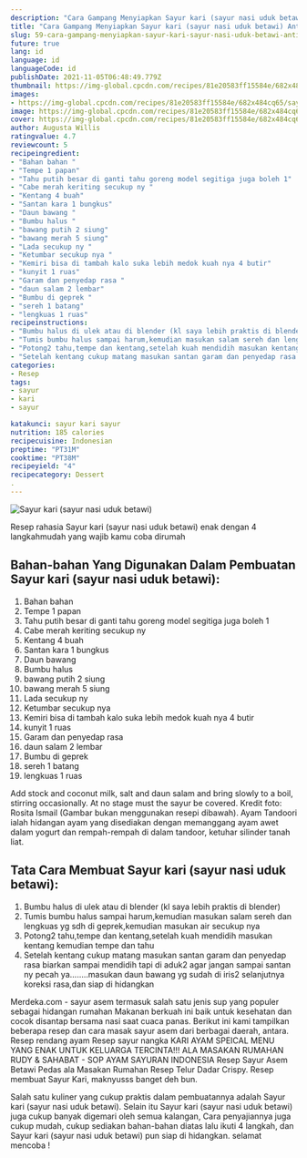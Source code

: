 ```yaml
---
description: "Cara Gampang Menyiapkan Sayur kari (sayur nasi uduk betawi) Anti Gagal"
title: "Cara Gampang Menyiapkan Sayur kari (sayur nasi uduk betawi) Anti Gagal"
slug: 59-cara-gampang-menyiapkan-sayur-kari-sayur-nasi-uduk-betawi-anti-gagal
future: true
lang: id
language: id
languageCode: id
publishDate: 2021-11-05T06:48:49.779Z 
thumbnail: https://img-global.cpcdn.com/recipes/81e20583ff15584e/682x484cq65/sayur-kari-sayur-nasi-uduk-betawi-foto-resep-utama.png
images:
- https://img-global.cpcdn.com/recipes/81e20583ff15584e/682x484cq65/sayur-kari-sayur-nasi-uduk-betawi-foto-resep-utama.png
image: https://img-global.cpcdn.com/recipes/81e20583ff15584e/682x484cq65/sayur-kari-sayur-nasi-uduk-betawi-foto-resep-utama.png
cover: https://img-global.cpcdn.com/recipes/81e20583ff15584e/682x484cq65/sayur-kari-sayur-nasi-uduk-betawi-foto-resep-utama.png
author: Augusta Willis
ratingvalue: 4.7
reviewcount: 5
recipeingredient:
- "Bahan bahan "
- "Tempe 1 papan"
- "Tahu putih besar di ganti tahu goreng model segitiga juga boleh 1"
- "Cabe merah keriting secukup ny "
- "Kentang 4 buah"
- "Santan kara 1 bungkus"
- "Daun bawang "
- "Bumbu halus "
- "bawang putih 2 siung"
- "bawang merah 5 siung"
- "Lada secukup ny "
- "Ketumbar secukup nya "
- "Kemiri bisa di tambah kalo suka lebih medok kuah nya 4 butir"
- "kunyit 1 ruas"
- "Garam dan penyedap rasa "
- "daun salam 2 lembar"
- "Bumbu di geprek "
- "sereh 1 batang"
- "lengkuas 1 ruas"
recipeinstructions:
- "Bumbu halus di ulek atau di blender (kl saya lebih praktis di blender)"
- "Tumis bumbu halus sampai harum,kemudian masukan salam sereh dan lengkuas yg sdh di geprek,kemudian masukan air secukup nya"
- "Potong2 tahu,tempe dan kentang,setelah kuah mendidih masukan kentang kemudian tempe dan tahu"
- "Setelah kentang cukup matang masukan santan garam dan penyedap rasa biarkan sampai mendidih tapi di aduk2 agar jangan sampai santan ny pecah ya........masukan daun bawang yg sudah di iris2 selanjutnya koreksi rasa,dan siap di hidangkan"
categories:
- Resep
tags:
- sayur
- kari
- sayur

katakunci: sayur kari sayur 
nutrition: 185 calories
recipecuisine: Indonesian
preptime: "PT31M"
cooktime: "PT38M"
recipeyield: "4"
recipecategory: Dessert
. 
---
```



![Sayur kari (sayur nasi uduk betawi)](https://img-global.cpcdn.com/recipes/81e20583ff15584e/682x484cq65/sayur-kari-sayur-nasi-uduk-betawi-foto-resep-utama.png)

Resep rahasia Sayur kari (sayur nasi uduk betawi)  enak dengan 4 langkahmudah yang wajib kamu coba dirumah

<!--inarticleads1-->

## Bahan-bahan Yang Digunakan Dalam Pembuatan Sayur kari (sayur nasi uduk betawi):

1. Bahan bahan 
1. Tempe 1 papan
1. Tahu putih besar di ganti tahu goreng model segitiga juga boleh 1
1. Cabe merah keriting secukup ny 
1. Kentang 4 buah
1. Santan kara 1 bungkus
1. Daun bawang 
1. Bumbu halus 
1. bawang putih 2 siung
1. bawang merah 5 siung
1. Lada secukup ny 
1. Ketumbar secukup nya 
1. Kemiri bisa di tambah kalo suka lebih medok kuah nya 4 butir
1. kunyit 1 ruas
1. Garam dan penyedap rasa 
1. daun salam 2 lembar
1. Bumbu di geprek 
1. sereh 1 batang
1. lengkuas 1 ruas

Add stock and coconut milk, salt and daun salam and bring slowly to a boil, stirring occasionally. At no stage must the sayur be covered. Kredit foto: Rosita Ismail (Gambar bukan menggunakan resepi dibawah). Ayam Tandoori ialah hidangan ayam yang disediakan dengan memanggang ayam awet dalam yogurt dan rempah-rempah di dalam tandoor, ketuhar silinder tanah liat. 

<!--inarticleads2-->

## Tata Cara Membuat Sayur kari (sayur nasi uduk betawi):

1. Bumbu halus di ulek atau di blender (kl saya lebih praktis di blender)
1. Tumis bumbu halus sampai harum,kemudian masukan salam sereh dan lengkuas yg sdh di geprek,kemudian masukan air secukup nya
1. Potong2 tahu,tempe dan kentang,setelah kuah mendidih masukan kentang kemudian tempe dan tahu
1. Setelah kentang cukup matang masukan santan garam dan penyedap rasa biarkan sampai mendidih tapi di aduk2 agar jangan sampai santan ny pecah ya........masukan daun bawang yg sudah di iris2 selanjutnya koreksi rasa,dan siap di hidangkan


Merdeka.com - sayur asem termasuk salah satu jenis sup yang populer sebagai hidangan rumahan Makanan berkuah ini baik untuk kesehatan dan cocok disantap bersama nasi saat cuaca panas. Berikut ini kami tampilkan beberapa resep dan cara masak sayur asem dari berbagai daerah, antara. Resep rendang ayam Resep sayur nangka KARI AYAM SPEICAL MENU YANG ENAK UNTUK KELUARGA TERCINTA!!! ALA MASAKAN RUMAHAN RUDY &amp; SAHABAT - SOP AYAM SAYURAN INDONESIA Resep Sayur Asem Betawi Pedas ala Masakan Rumahan Resep Telur Dadar Crispy. Resep membuat Sayur Kari, maknyusss banget deh bun. 

Salah satu kuliner yang cukup praktis dalam pembuatannya adalah  Sayur kari (sayur nasi uduk betawi). Selain itu  Sayur kari (sayur nasi uduk betawi)  juga cukup banyak digemari oleh semua kalangan, Cara penyajiannya juga cukup mudah, cukup sediakan bahan-bahan diatas lalu ikuti 4 langkah, dan  Sayur kari (sayur nasi uduk betawi)  pun siap di hidangkan. selamat mencoba !
